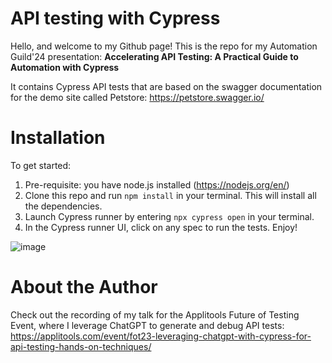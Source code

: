 # API testing with Cypress

Hello, and welcome to my Github page! 
This is the repo for my Automation Guild'24 presentation: 
**Accelerating API Testing: A Practical Guide to Automation with Cypress**

It contains Cypress API tests that are based on the swagger documentation for the demo site called Petstore: https://petstore.swagger.io/

# Installation 
To get started:

1. Pre-requisite: you have node.js installed (https://nodejs.org/en/)
2. Clone this repo and run ```npm install``` in your terminal. This will install all the dependencies. 
3. Launch Cypress runner by entering ```npx cypress open``` in your terminal.
4. In the Cypress runner UI, click on any spec to run the tests. Enjoy!

![image](https://github.com/apatte/cypress-api-testing/assets/64214550/f3ea8c45-46c9-46e2-905d-7b95a5c07b5f)




# About the Author

Check out the recording of my talk for the Applitools Future of Testing Event, where I leverage ChatGPT to generate and debug API tests: 
https://applitools.com/event/fot23-leveraging-chatgpt-with-cypress-for-api-testing-hands-on-techniques/




